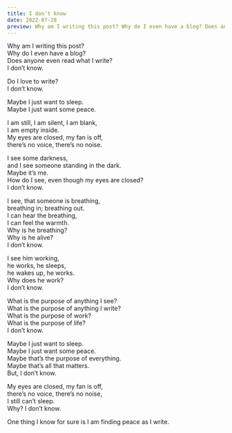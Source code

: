 ```yaml
---
title: I don’t know
date: 2022-07-28
preview: Why am I writing this post? Why do I even have a blog? Does anyone even read what I write? I don’t know. Do I love to write? I don’t know.
---
```


Why am I writing this post?<br>
Why do I even have a blog?<br>
Does anyone even read what I write?<br>
I don’t know.

Do I love to write?<br>
I don’t know.

Maybe I just want to sleep.<br>
Maybe I just want some peace.

I am still, I am silent, I am blank,<br>
I am empty inside.<br>
My eyes are closed, my fan is off,<br>
there’s no voice, there’s no noise.<br>

I see some darkness,<br>
and I see someone standing in the dark.<br>
Maybe it’s me.<br>
How do I see, even though my eyes are closed?<br>
I don’t know.<br>

I see, that someone is breathing,<br>
breathing in; breathing out.<br>
I can hear the breathing,<br>
I can feel the warmth.<br>
Why is he breathing?<br>
Why is he alive?<br>
I don’t know.

I see him working,<br>
he works, he sleeps,<br>
he wakes up, he works.<br>
Why does he work?<br>
I don’t know.

What is the purpose of anything I see?<br>
What is the purpose of anything I write?<br>
What is the purpose of work?<br>
What is the purpose of life?<br>
I don’t know.

Maybe I just want to sleep.<br>
Maybe I just want some peace.<br>
Maybe that’s the purpose of everything.<br>
Maybe that’s all that matters.<br>
But, I don’t know.

My eyes are closed, my fan is off,<br>
there’s no voice, there’s no noise,<br>
I still can’t sleep.<br>
Why? I don’t know.

One thing I know for sure is I am finding peace as I write.
